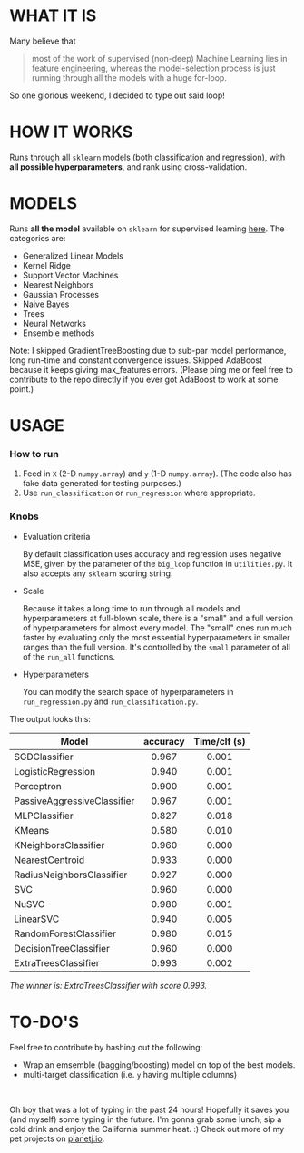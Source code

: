 # WHAT IT IS
Many believe that 

> most of the work of supervised (non-deep) Machine Learning lies in feature engineering, whereas the model-selection process is just running through all the models with a huge for-loop. 

So one glorious weekend, I decided to type out said loop!

# HOW IT WORKS
Runs through all `sklearn` models (both classification and regression), with **all possible hyperparameters**, and rank using cross-validation.

# MODELS
Runs **all the model** available on `sklearn` for supervised learning [here](http://scikit-learn.org/stable/supervised_learning.html). The categories are:

* Generalized Linear Models
* Kernel Ridge
* Support Vector Machines
* Nearest Neighbors
* Gaussian Processes
* Naive Bayes
* Trees
* Neural Networks
* Ensemble methods

Note: I skipped GradientTreeBoosting due to sub-par model performance, long run-time and constant convergence issues. Skipped AdaBoost because it keeps giving max_features errors. (Please ping me or feel free to contribute to the repo directly if you ever got AdaBoost to work at some point.)

# USAGE

### How to run
1. Feed in `X` (2-D `numpy.array`) and `y` (1-D `numpy.array`). (The code also has fake data generated for testing purposes.)
2. Use `run_classification` or `run_regression` where appropriate. 

### Knobs

* Evaluation criteria

  By default classification uses accuracy and regression uses negative MSE, given by the parameter of the `big_loop` function in `utilities.py`. It also accepts any `sklearn` scoring string.

* Scale

  Because it takes a long time to run through all models and hyperparameters at full-blown scale, there is a "small" and a full version of hyperparameters for almost every model. The "small" ones run much faster by evaluating only the most essential hyperparameters in smaller ranges than the full version. It's controlled by the `small` parameter of all of the `run_all` functions.

* Hyperparameters

  You can modify the search space of hyperparameters in `run_regression.py` and `run_classification.py`.

The output looks this:

| Model                       |  accuracy     |  Time/clf (s)|
|---------------------------- |:-------------:|:-------------:|
|SGDClassifier                |     0.967     |      0.001   |
|LogisticRegression           |     0.940      |      0.001   |
|Perceptron                   |     0.900       |      0.001   |
|PassiveAggressiveClassifier  |     0.967     |      0.001   |
|MLPClassifier                |     0.827     |      0.018   |
|KMeans                       |     0.580      |      0.010    |
|KNeighborsClassifier         |     0.960      |      0.000       |
|NearestCentroid              |     0.933     |      0.000       |
|RadiusNeighborsClassifier    |     0.927     |      0.000       |
|SVC                          |     0.960      |      0.000       |
|NuSVC                        |     0.980      |      0.001   |
|LinearSVC                    |     0.940      |      0.005   |
|RandomForestClassifier       |     0.980      |      0.015   |
|DecisionTreeClassifier       |     0.960      |      0.000       |
|ExtraTreesClassifier         |     0.993     |      0.002   |

*The winner is: ExtraTreesClassifier with score 0.993.*

# TO-DO'S

Feel free to contribute by hashing out the following:

* Wrap an emsemble (bagging/boosting) model on top of the best models.
* multi-target classification (i.e. `y` having multiple columns)

&nbsp;
&nbsp;
&nbsp;
&nbsp;
&nbsp;

Oh boy that was a lot of typing in the past 24 hours! Hopefully it saves you (and myself) some typing in the future. I'm gonna grab some lunch, sip a cold drink and enjoy the California summer heat. :)
Check out more of my pet projects on [planetj.io](planetj.io).
